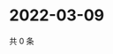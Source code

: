 # 2022-03-09

共 0 条

<!-- BEGIN WEIBO -->
<!-- 最后更新时间 Wed Mar 09 2022 18:00:51 GMT+0800 (China Standard Time) -->

<!-- END WEIBO -->
